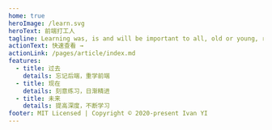 ```yaml
---
home: true
heroImage: /learn.svg
heroText: 前端打工人
tagline: Learning was, is and will be important to all, old or young, rich or poor.
actionText: 快速查看 →
actionLink: /pages/article/index.md
features:
  - title: 过去
    details: 忘记后端，重学前端
  - title: 现在
    details: 刻意练习，日渐精进
  - title: 未来
    details: 提高深度，不断学习
footer: MIT Licensed | Copyright © 2020-present Ivan YI
---
```

